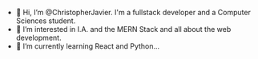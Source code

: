 - 👋 Hi, I’m @ChristopherJavier. I'm a fullstack developer and a Computer Sciences student.
- 👀 I’m interested in I.A. and the MERN Stack and all about the web development.
- 🌱 I’m currently learning React and Python...
<!--- - 💞️ I’m looking to collaborate on ...
- 📫 How to reach me ...
--->
<!---
ChristopherJavier/ChristopherJavier is a ✨ special ✨ repository because its `README.md` (this file) appears on your GitHub profile.
You can click the Preview link to take a look at your changes.
--->
